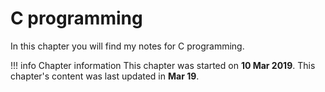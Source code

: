 # C programming
In this chapter you will find my notes for C programming.

!!! info Chapter information
    This chapter was started on **10 Mar 2019**. This chapter's content was last updated in **Mar 19**.

